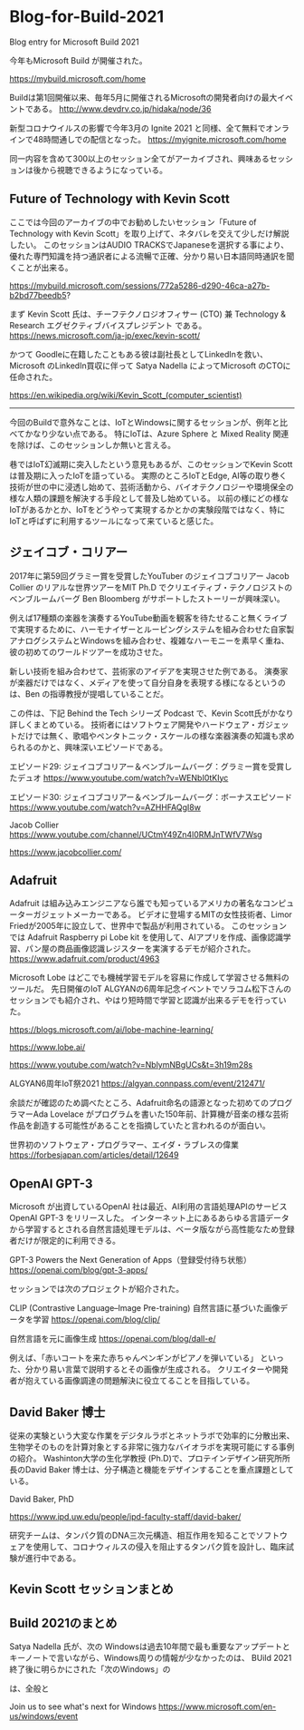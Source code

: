 # Blog-for-Build-2021

Blog entry for Microsoft Build 2021

今年もMicrosoft Build が開催された。

https://mybuild.microsoft.com/home

Buildは第1回開催以来、毎年5月に開催されるMicrosoftの開発者向けの最大イベントである。
http://www.devdrv.co.jp/hidaka/node/36

新型コロナウイルスの影響で今年3月の Ignite 2021 と同様、全て無料でオンラインで48時間通しでの配信となった。
https://myignite.microsoft.com/home

同一内容を含めて300以上のセッション全てがアーカイブされ、興味あるセッションは後から視聴できるようになっている。

##  Future of Technology with Kevin Scott

ここでは今回のアーカイブの中でお勧めしたいセッション「Future of Technology with Kevin Scott」を取り上げて、ネタバレを交えて少しだけ解説したい。
このセッションはAUDIO TRACKSでJapaneseを選択する事により、優れた専門知識を持つ通訳者による流暢で正確、分かり易い日本語同時通訳を聞くことが出来る。

https://mybuild.microsoft.com/sessions/772a5286-d290-46ca-a27b-b2bd77beedb5?

まず Kevin Scott 氏は、チーフテクノロジオフィサー (CTO) 兼 Technology & Research エグゼクティブバイスプレジデント である。
https://news.microsoft.com/ja-jp/exec/kevin-scott/

かつて Goodleに在籍したこともある彼は副社長としてLinkedInを救い、Microsoft のLinkedIn買収に伴って Satya Nadella によってMicrosoft のCTOに任命された。

https://en.wikipedia.org/wiki/Kevin_Scott_(computer_scientist)

---

今回のBuildで意外なことは、IoTとWindowsに関するセッションが、例年と比べてかなり少ない点である。
特にIoTは、Azure Sphere と Mixed Reality 関連を除けば、このセッションしか無いと言える。

巷ではIoT幻滅期に突入したという意見もあるが、このセッションでKevin Scott は普及期に入ったIoTを語っている。
実際のところIoTとEdge, AI等の取り巻く技術が世の中に浸透し始めて、芸術活動から、バイオテクノロジーや環境保全の様な人類の課題を解決する手段として普及し始めている。
以前の様にどの様なIoTがあるかとか、IoTをどうやって実現するかとかの実験段階ではなく、特にIoTと呼ばずに利用するツールになって来ていると感じた。

## ジェイコブ・コリアー

2017年に第59回グラミー賞を受賞したYouTuber のジェイコブコリアー Jacob Collier のリアルな世界ツアーをMIT Ph.D でクリエイティブ・テクノロジストのベンブルームバーグ Ben Bloomberg がサポートしたストーリーが興味深い。

例えば17種類の楽器を演奏するYouTube動画を観客を待たせること無くライブで実現するために、ハーモナイザーとルーピングシステムを組み合わせた自家製アナログシステムとWindowsを組み合わせ、複雑なハーモニーを素早く重ね、彼の初めてのワールドツアーを成功させた。

新しい技術を組み合わせて、芸術家のアイデアを実現させた例である。
演奏家が楽器だけではなく、メディアを使って自分自身を表現する様になるというのは、Ben の指導教授が提唱していることだ。

この件は、下記 Behind the Tech シリーズ Podcast で、Kevin Scott氏がかなり詳しくまとめている。
技術者にはソフトウェア開発やハードウェア・ガジェットだけでは無く、歌唱やペンタトニック・スケールの様な楽器演奏の知識も求められるのかと、興味深いエピソードである。

エピソード29: ジェイコブコリアー＆ベンブルームバーグ：グラミー賞を受賞したデュオ
https://www.youtube.com/watch?v=WENbI0tKIyc

エピソード30: ジェイコブコリアー＆ベンブルームバーグ：ボーナスエピソード
https://www.youtube.com/watch?v=AZHHFAQgI8w

Jacob Collier
https://www.youtube.com/channel/UCtmY49Zn4l0RMJnTWfV7Wsg

https://www.jacobcollier.com/

## Adafruit

Adafruit は組み込みエンジニアなら誰でも知っているアメリカの著名なコンピューターガジェットメーカーである。
ビデオに登場するMITの女性技術者、Limor Friedが2005年に設立して、世界中で製品が利用されている。
このセッションでは Adafruit Raspberry pi Lobe kit を使用して、AIアプリを作成、画像認識学習、パン屋の商品画像認識レジスターを実演するデモが紹介された。
https://www.adafruit.com/product/4963

Microsoft Lobe はどこでも機械学習モデルを容易に作成して学習させる無料のツールだ。
先日開催のIoT ALGYANの6周年記念イベントでソラコム松下さんのセッションでも紹介され、やはり短時間で学習と認識が出来るデモを行っていた。

https://blogs.microsoft.com/ai/lobe-machine-learning/

https://www.lobe.ai/

https://www.youtube.com/watch?v=NblymNBgUCs&t=3h19m28s

ALGYAN6周年IoT祭2021
https://algyan.connpass.com/event/212471/

余談だが確認のため調べたところ、Adafruit命名の語源となった初めてのプログラマーAda Lovelace がプログラムを書いた150年前、計算機が音楽の様な芸術作品を創造する可能性があることを指摘していたと言われるのが面白い。

世界初のソフトウェア・プログラマー、エイダ・ラブレスの偉業
https://forbesjapan.com/articles/detail/12649

## OpenAI GPT-3

Microsoft が出資しているOpenAI 社は最近、AI利用の言語処理APIのサービス OpenAI GPT-3 をリリースした。
インターネット上にあるあらゆる言語データから学習するとされる自然言語処理モデルは、ベータ版ながら高性能なため登録者だけが限定的に利用できる。

GPT-3 Powers the Next Generation of Apps（登録受付待ち状態）
https://openai.com/blog/gpt-3-apps/

セッションでは次のプロジェクトが紹介された。

CLIP (Contrastive Language–Image Pre-training) 
自然言語に基づいた画像データを学習
https://openai.com/blog/clip/

自然言語を元に画像生成
https://openai.com/blog/dall-e/

例えば、「赤いコートを来た赤ちゃんペンギンがピアノを弾いている」
といった、分かり易い言葉で説明するとその画像が生成される。
クリエイターや開発者が抱えている画像調達の問題解決に役立てることを目指している。

## David Baker 博士

従来の実験という大変な作業をデジタルラボとネットラボで効率的に分散出来、生物学そのものを計算対象とする非常に強力なバイオラボを実現可能にする事例の紹介。
Washinton大学の生化学教授 (Ph.D)で、プロテインデザイン研究所所長のDavid Baker 博士は、分子構造と機能をデザインすることを重点課題としている。

David Baker, PhD

https://www.ipd.uw.edu/people/ipd-faculty-staff/david-baker/

研究チームは、タンパク質のDNA三次元構造、相互作用を知ることでソフトウェアを使用して、コロナウィルスの侵入を阻止するタンパク質を設計し、臨床試験が進行中である。

## Kevin Scott セッションまとめ


## Build 2021のまとめ

Satya Nadella 氏が、次の Windowsは過去10年間で最も重要なアップデートとキーノートで言いながら、Windows周りの情報が少なかったのは、
BUild 2021終了後に明らかにされた「次のWindows」の

は、全般と


Join us to see what's next for Windows
https://www.microsoft.com/en-us/windows/event

